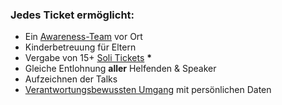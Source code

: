 ### Jedes Ticket ermöglicht:

- Ein [Awareness-Team](consensus.html#awareness) vor Ort
- Kinderbetreuung für Eltern
- Vergabe von 15+ [Soli Tickets](#solidarity) **&#42;**
- Gleiche Entlohnung **aller** Helfenden & Speaker
- Aufzeichnen der Talks
- [Verantwortungsbewussten Umgang](consensus.html#privacy) mit persönlichen Daten

